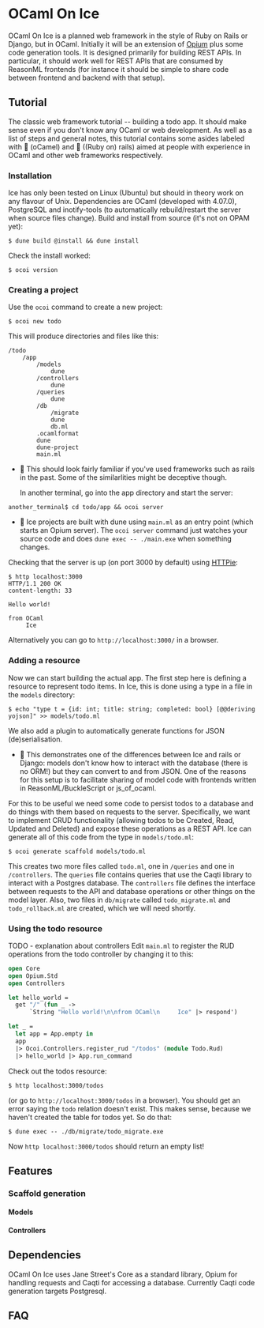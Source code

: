 # OCaml On Ice

OCaml On Ice is a planned web framework in the style of Ruby on Rails or Django, but in OCaml. Initially it will be an
extension of [Opium](https://github.com/rgrinberg/opium) plus some code generation tools. It is designed primarily for
building REST APIs. In particular, it should work well for REST APIs that are consumed by ReasonML frontends (for
instance it should be simple to share code between frontend and backend with that setup).

## Tutorial
The classic web framework tutorial -- building a todo app. It should make sense even if you don't know any OCaml or web
development. As well as a list of steps and general notes, this tutorial contains some asides labeled with
:dromedary_camel: (oCamel) and :monorail: ((Ruby on) rails) aimed at people with experience in OCaml and other web
frameworks respectively.

### Installation
Ice has only been tested on Linux (Ubuntu) but should in theory work on any flavour of Unix. Dependencies are OCaml (developed with 4.07.0), PostgreSQL
and inotify-tools (to automatically rebuild/restart the server when source files change).
Build and install from source (it's not on OPAM yet):
```
$ dune build @install && dune install
```
Check the install worked:
```
$ ocoi version
```

### Creating a project
Use the `ocoi` command to create a new project:
```
$ ocoi new todo
```
This will produce directories and files like this:
```
/todo
    /app
        /models
            dune
        /controllers
            dune
        /queries
            dune
        /db
            /migrate
            dune
            db.ml
        .ocamlformat
        dune
        dune-project
        main.ml
```
- :monorail: This should look fairly familiar if you've used frameworks such as rails in the past. Some of the
  similarlities might be deceptive though.

  In another terminal, go into the app directory and start the server:
```
another_terminal$ cd todo/app && ocoi server
```
- :dromedary_camel: Ice projects are built with dune using `main.ml` as an entry point (which starts an Opium server).
  The `ocoi server` command just watches your source code and does `dune exec -- ./main.exe` when something changes.

Checking that the server is up (on port 3000 by default) using [HTTPie](https://httpie.org/):
```
$ http localhost:3000
HTTP/1.1 200 OK
content-length: 33

Hello world!

from OCaml
     Ice

```
Alternatively you can go to `http://localhost:3000/` in a browser.

### Adding a resource
Now we can start building the actual app. The first step here is defining a resource to represent todo items. In Ice,
this is done using a type in a file in the `models` directory:
```
$ echo "type t = {id: int; title: string; completed: bool} [@@deriving yojson]" >> models/todo.ml
```
We also add a plugin to automatically generate functions for JSON (de)serialisation.

- :monorail: This demonstrates one of the differences between Ice and rails or Django: models don't know how to
  interact with the database (there is no ORM!) but they can convert to and from JSON. One of the reasons for this setup
  is to facilitate sharing of model code with frontends written in ReasonML/BuckleScript or js\_of\_ocaml.

For this to be useful we need some code to persist todos to a database and do things with them based on requests to the
server. Specifically, we want to implement CRUD functionality (allowing todos to be Created, Read, Updated and Deleted)
and expose these operations as a REST API. Ice can generate all of this code from the type in `models/todo.ml`:
```
$ ocoi generate scaffold models/todo.ml
```
This creates two more files called `todo.ml`, one in `/queries` and one in `/controllers`. The `queries` file contains
queries that use the Caqti library to interact with a Postgres database. The `controllers` file defines the interface
between requests to the API and database operations or other things on the model layer. Also, two files in
`db/migrate` called `todo_migrate.ml` and `todo_rollback.ml` are created, which we will need shortly.

### Using the todo resource
TODO - explanation about controllers
Edit `main.ml` to register the RUD operations from the todo controller by changing it to this:
```ocaml
open Core
open Opium.Std
open Controllers

let hello_world =
  get "/" (fun _ ->
      `String "Hello world!\n\nfrom OCaml\n     Ice" |> respond')

let _ =
  let app = App.empty in
  app
  |> Ocoi.Controllers.register_rud "/todos" (module Todo.Rud)
  |> hello_world |> App.run_command
```
Check out the todos resource:
```
$ http localhost:3000/todos
```
(or go to `http://localhost:3000/todos` in a browser).
You should get an error saying the `todo` relation doesn't exist. This makes sense, because we haven't created the table
for todos yet. So do that:
```
$ dune exec -- ./db/migrate/todo_migrate.exe
```
Now `http localhost:3000/todos` should return an empty list!

## Features
### Scaffold generation
#### Models
#### Controllers

## Dependencies
OCaml On Ice uses Jane Street's Core as a standard library, Opium for handling requests and Caqti for accessing a
database. Currently Caqti code generation targets Postgresql.

## FAQ
### 

